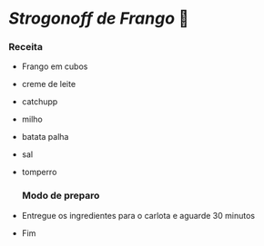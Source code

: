 # *Strogonoff de Frango* :chicken: #

### Receita ###

- Frango em cubos

- creme de leite

- catchupp

- milho

- batata palha

- sal

- tomperro

  

  ### Modo de preparo ###

- Entregue os ingredientes para o carlota e aguarde 30 minutos

- Fim

  









